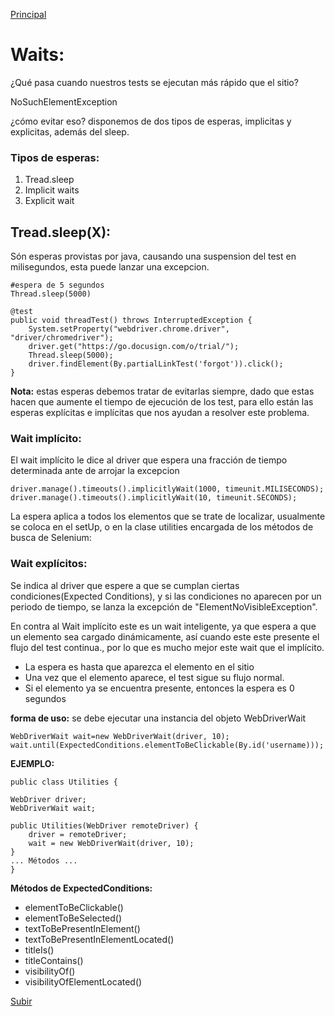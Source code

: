 <a name='top'></a>
[Principal](../README.md)

# Waits:
¿Qué pasa cuando nuestros tests se ejecutan más rápido que el sitio?

NoSuchElementException

¿cómo evitar eso?
disponemos de dos tipos de esperas, implicitas y explicitas, además del sleep.

### Tipos de esperas:
1. Tread.sleep</br>
2. Implicit waits</br>
3. Explicit wait

## Tread.sleep(X):

Són esperas provistas por java, causando una suspension del test en milisegundos, esta puede lanzar una excepcion.

    #espera de 5 segundos
    Thread.sleep(5000)

    @test
    public void threadTest() throws InterruptedException {
        System.setProperty("webdriver.chrome.driver", "driver/chromedriver");
        driver.get("https://go.docusign.com/o/trial/");
        Thread.sleep(5000);
        driver.findElement(By.partialLinkTest('forgot')).click();
    }

**Nota:** estas esperas debemos tratar de evitarlas siempre, dado que estas hacen que aumente el 
tiempo de ejecución de los test, para ello están las esperas explícitas e implícitas que nos ayudan 
a resolver este problema.

### Wait implícito:

El wait implícito le dice al driver que espera una fracción de tiempo determinada ante de arrojar la excepcion

    driver.manage().timeouts().implicitlyWait(1000, timeunit.MILISECONDS);
    driver.manage().timeouts().implicitlyWait(10, timeunit.SECONDS);

La espera aplica a todos los elementos que se trate de localizar, usualmente se coloca en el setUp, o en la clase utilities encargada de los métodos de busca de Selenium:

### Wait explícitos:
Se indica al driver que espere a que se cumplan ciertas condiciones(Expected Conditions), y si las condiciones no aparecen por un periodo de tiempo,
se lanza la excepción de "ElementNoVisibleException".

En contra al Wait implícito este es un wait inteligente, ya que espera a que un elemento sea cargado dinámicamente, así cuando este este presente
el flujo del test continua., por lo que es mucho mejor este wait que el implícito.

* La espera es hasta que aparezca el elemento en el sitio
* Una vez que el elemento aparece, el test sigue su flujo normal.
* Si el elemento ya se encuentra presente, entonces la espera es 0 segundos

**forma de uso:**
se debe ejecutar una instancia del objeto WebDriverWait

    WebDriverWait wait=new WebDriverWait(driver, 10);
    wait.until(ExpectedConditions.elementToBeClickable(By.id('username)));

**EJEMPLO:**

    public class Utilities {

    WebDriver driver;
    WebDriverWait wait;

    public Utilities(WebDriver remoteDriver) {
        driver = remoteDriver;
        wait = new WebDriverWait(driver, 10);
    }
    ... Métodos ...
    }

**Métodos de ExpectedConditions:**
* elementToBeClickable()
* elementToBeSelected()
* textToBePresentInElement()
* textToBePresentInElementLocated()
* titleIs()
* titleContains()
* visibilityOf()
* visibilityOfElementLocated()

[Subir](#top)